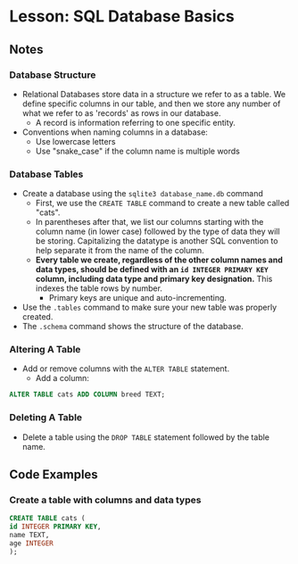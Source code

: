 # Lesson: SQL Database Basics

## Notes

### Database Structure

- Relational Databases store data in a structure we refer to as a table. We define specific columns in our table, and then we store any number of what we refer to as 'records' as rows in our database.
  - A record is information referring to one specific entity.
- Conventions when naming columns in a database:
  - Use lowercase letters
  - Use "snake_case" if the column name is multiple words

### Database Tables

- Create a database using the `sqlite3 database_name.db` command
  - First, we use the `CREATE TABLE` command to create a new table called "cats".
  - In parentheses after that, we list our columns starting with the column name (in lower case) followed by the type of data they will be storing. Capitalizing the datatype is another SQL convention to help separate it from the name of the column.
  - **Every table we create, regardless of the other column names and data types, should be defined with an `id INTEGER PRIMARY KEY` column, including data type and primary key designation.** This indexes the table rows by number.
    - Primary keys are unique and auto-incrementing.
- Use the `.tables` command to make sure your new table was properly created.
- The `.schema` command shows the structure of the database.

### Altering A Table

- Add or remove columns with the `ALTER TABLE` statement.
  - Add a column:

```sql
ALTER TABLE cats ADD COLUMN breed TEXT;
```

### Deleting A Table

- Delete a table using the `DROP TABLE` statement followed by the table name.

## Code Examples

### Create a table with columns and data types

```sql
CREATE TABLE cats (
id INTEGER PRIMARY KEY,
name TEXT,
age INTEGER
);
```